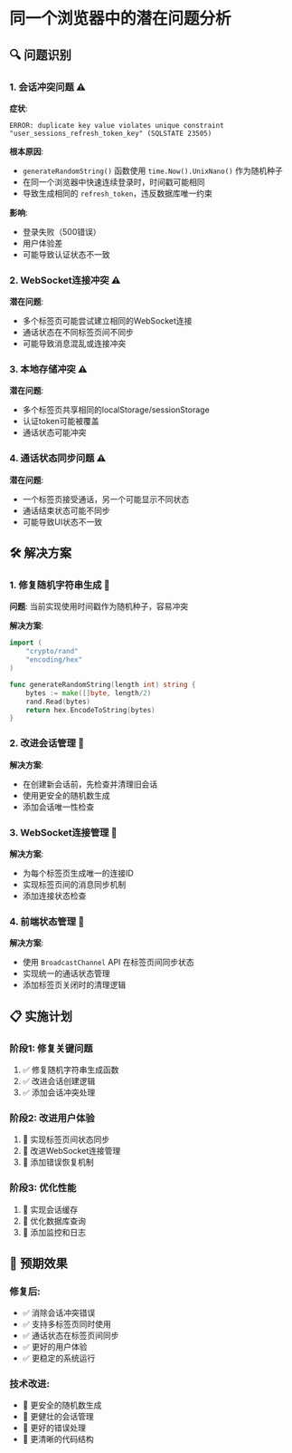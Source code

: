 # 同一个浏览器中的潜在问题分析

## 🔍 **问题识别**

### 1. **会话冲突问题** ⚠️
**症状**: 
```
ERROR: duplicate key value violates unique constraint "user_sessions_refresh_token_key" (SQLSTATE 23505)
```

**根本原因**:
- `generateRandomString()` 函数使用 `time.Now().UnixNano()` 作为随机种子
- 在同一个浏览器中快速连续登录时，时间戳可能相同
- 导致生成相同的 `refresh_token`，违反数据库唯一约束

**影响**:
- 登录失败（500错误）
- 用户体验差
- 可能导致认证状态不一致

### 2. **WebSocket连接冲突** ⚠️
**潜在问题**:
- 多个标签页可能尝试建立相同的WebSocket连接
- 通话状态在不同标签页间不同步
- 可能导致消息混乱或连接冲突

### 3. **本地存储冲突** ⚠️
**潜在问题**:
- 多个标签页共享相同的localStorage/sessionStorage
- 认证token可能被覆盖
- 通话状态可能冲突

### 4. **通话状态同步问题** ⚠️
**潜在问题**:
- 一个标签页接受通话，另一个可能显示不同状态
- 通话结束状态可能不同步
- 可能导致UI状态不一致

## 🛠️ **解决方案**

### 1. **修复随机字符串生成** 🔧
**问题**: 当前实现使用时间戳作为随机种子，容易冲突

**解决方案**:
```go
import (
    "crypto/rand"
    "encoding/hex"
)

func generateRandomString(length int) string {
    bytes := make([]byte, length/2)
    rand.Read(bytes)
    return hex.EncodeToString(bytes)
}
```

### 2. **改进会话管理** 🔧
**解决方案**:
- 在创建新会话前，先检查并清理旧会话
- 使用更安全的随机数生成
- 添加会话唯一性检查

### 3. **WebSocket连接管理** 🔧
**解决方案**:
- 为每个标签页生成唯一的连接ID
- 实现标签页间的消息同步机制
- 添加连接状态检查

### 4. **前端状态管理** 🔧
**解决方案**:
- 使用 `BroadcastChannel` API 在标签页间同步状态
- 实现统一的通话状态管理
- 添加标签页关闭时的清理逻辑

## 📋 **实施计划**

### 阶段1: 修复关键问题
1. ✅ 修复随机字符串生成函数
2. ✅ 改进会话创建逻辑
3. ✅ 添加会话冲突处理

### 阶段2: 改进用户体验
1. 🔄 实现标签页间状态同步
2. 🔄 改进WebSocket连接管理
3. 🔄 添加错误恢复机制

### 阶段3: 优化性能
1. 🔄 实现会话缓存
2. 🔄 优化数据库查询
3. 🔄 添加监控和日志

## 🎯 **预期效果**

### 修复后:
- ✅ 消除会话冲突错误
- ✅ 支持多标签页同时使用
- ✅ 通话状态在标签页间同步
- ✅ 更好的用户体验
- ✅ 更稳定的系统运行

### 技术改进:
- 🔧 更安全的随机数生成
- 🔧 更健壮的会话管理
- 🔧 更好的错误处理
- 🔧 更清晰的代码结构 